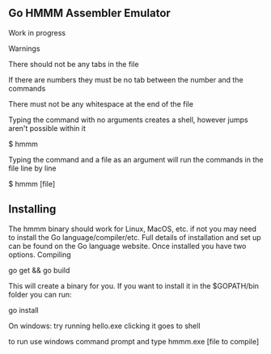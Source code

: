 Go HMMM Assembler Emulator
--------------------------
Work in progress

Warnings

There should not be any tabs in the file 

If there are numbers they must be no tab between the number and the commands

There must not be any whitespace at the end of the file

Typing the command with no arguments creates a shell, however jumps aren't possible within it

$ hmmm

Typing the command and a file as an argument will run the commands in the file line by line

$ hmmm [file]

Installing
-----------

The hmmm binary should work for Linux, MacOS, etc. if not you may need to install the Go language/compiler/etc. Full details of installation and set up can be found on the Go language website. Once installed you have two options.
Compiling

go get && go build

This will create a binary for you. If you want to install it in the $GOPATH/bin folder you can run:

go install

On windows: try running hello.exe clicking it goes to shell 

to run use windows command prompt and type hmmm.exe [file to compile]
